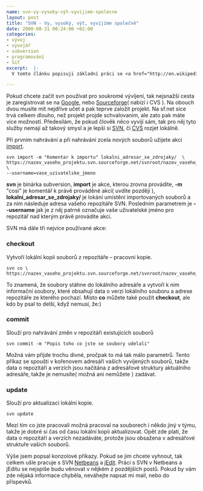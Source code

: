 ```yaml
--- 
name: svn-vy-vysoky-výt-vyvijime-spolecne
layout: post
title: "SVN - Vy, vysoký, výt, vyvíjíme společně"
date: 2008-08-31 00:24:00 +02:00
categories: 
- vývoj
- vývojář
- subversion
- programování
- Síť
excerpt:  |-
  V tomto článku popisuji základní práci se <a href="http://en.wikipedia.org/wiki/Subversion_(software)">Subversion</a>(SVN) a programy pro hostování projektů na SVN. Neřeším teď jeho kvality, nebo vhodnost na něco. Prostě s ním pracuji, tak o něm píšu.

---
```

Pokud chcete začít svn používat pro soukromé vývíjení, tak nejsnažší cesta je zaregistrovat se na <a href="http://code.google.com/hosting/createProject">Google</a>, nebo <a title="Registrace na sf.net" href="http://sourceforge.net/account/registration/">Sourceforge</a>( nabízí i CVS ). Na obouch dvou musíte mít nejdříve učet a pak teprve založit projekt. Na sf.net sice trvá celkem dlouho, než projekt projde schvalovanim, ale zato pak máte více možností. Předesílám, že pokud člověk něco vyvíjí sám, tak pro něj tyto služby nemají až takový smysl a je lepší si <a title="Popis instalace Subversion" href="http://svnbook.red-bean.com/en/1.4/svn.intro.install.html">SVN</a>, či <a title="Popis instalace CVS" href="http://www.idevelopment.info/data/Programming/change_management/unix_cvs/PROGRAMMING_Installing_CVS.shtml">CVS</a> rozjet lokálně.

Při prvním nahrávání a při nahrávání zcela nových souborů užijete akci <a title="Detailní popis akce import" href="http://svnbook.red-bean.com/en/1.0/re12.html">import</a>.

    svn import -m "Komentar k importu" lokalni_adresar_se_zdrojaky/  \
    https://nazev_vaseho_projektu.svn.sourceforge.net/svnroot/nazev_vaseho_projektu \
    --username=vase_uzivatelske_jmeno

**svn** je binárka subversion, **import** je akce, kterou zrovna provádíte, **-m** "cosi" je komentář k právě prováděné akci( uvdíte později ), **lokalni_adresar_se_zdrojaky/** je lokání umístění importovaných souborů a za ním následuje adresa vašeho repozitáře SVN. Posledním parametrem je **--username** jak je z něj patrné označuje vaše uživatelské jméno pro repozitář nad kterým právě provádíte akci.

SVN má dále tři nejvíce používané akce:

### checkout

Vytvoří lokální kopii souborů z repozitáře &ndash; pracovni kopie.

    svn co \
    https://nazev_vaseho_projektu.svn.sourceforge.net/svnroot/nazev_vaseho_projektu

To znamená, že soubory stáhne do lokálního adresáře a vytvoří k nim informační soubory, které obsahují data o verzi lokálního souboru a adrese repozitáře ze kterého pochazí. Místo <strong>co</strong> můžete také použít <strong>checkout</strong>, ale kdo by psal to delší, když nemusí, že:)

### commit
Slouží pro nahrávání změn v repozitáři existujících souborů

    svn commit -m "Popis toho co jste se soubory udelali"

Možná vám přijde trochu divné, pročpak to má tak málo parametrů. Tento příkaz se spoušti v kořenovem adresáři vašich vyvíjených souborů, takže data o repozitáři a verzích jsou načitána z adresářové struktury aktuálního adresáře, takže je nemusíte( možná ani nemůžete ) zadávat.

### update
Slouží pro aktualizaci lokální kopie.

    svn update

Mezi tím co jste pracovali možná pracoval na souborech i někdo jiný v týmu, takže je dobré si čas od času lokální kopii aktualizovat. Opět zde platí, že data o repozitáři a verzích nezadáváte, protože jsou obsažena v adresářové struktuře vašich souborů.

Výše jsem popsal konzolové příkazy. Pokud se jim chcete vyhnout, tak celkem ušle pracuje s SVN <a title="Netbens ke stažení" href="http://www.netbeans.org/downloads/">Netbeans</a> a <a title="jEdit ke stažení" href="http://www.jedit.org/index.php?page=download">jEdit</a>. Práci s SVN v Netbeans a jEditu se nejspíše budu věnovat v nějkém z pozdějších postů. Pokud by vám zde nějaká informace chyběla, neváhejte napsat mi mail, nebo do příspevků.
